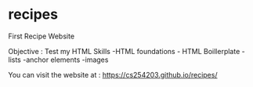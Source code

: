 # recipes
First Recipe Website

Objective : Test my HTML Skills
            -HTML foundations 
                - HTML Boillerplate
                -lists
                -anchor elements
                -images

You can visit the website at : https://cs254203.github.io/recipes/
